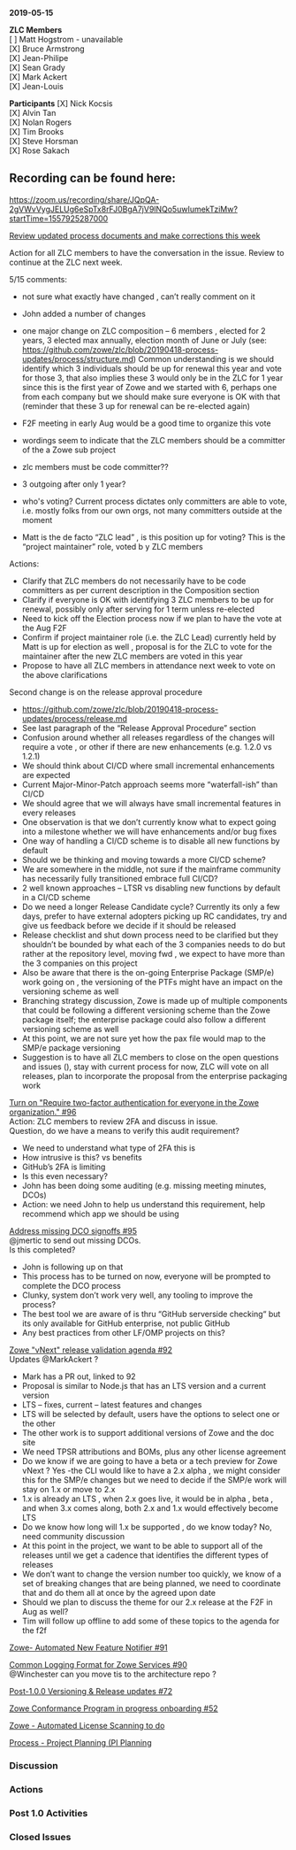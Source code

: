 __2019-05-15__

**ZLC Members**   
[ ] Matt Hogstrom  - unavailable   
[X] Bruce Armstrong   
[X] Jean-Philipe   
[X] Sean Grady   
[X] Mark Ackert   
[X] Jean-Louis

**Participants**
[X] Nick Kocsis   
[X] Alvin Tan   
[X] Nolan Rogers   
[X] Tim Brooks   
[X] Steve Horsman   
[X] Rose Sakach   
  
## Recording can be found here:  
https://zoom.us/recording/share/JQpQA-2gVWvVygJELUg6eSpTx8rFJ0BgA7jV9lNQo5uwIumekTziMw?startTime=1557925287000


[Review updated process documents and make corrections this week](https://github.com/zowe/zlc/tree/20190418-process-updates)

Action for all ZLC members to have the conversation in the issue.  Review to continue at the ZLC next week.

5/15 comments:
- not sure what exactly have changed , can’t really comment on it 
- John added a number of changes 
- one major change on ZLC composition – 6 members , elected for 2 years, 3 elected max annually, election month of June or July (see: https://github.com/zowe/zlc/blob/20190418-process-updates/process/structure.md)
Common understanding is we should identify which 3 individuals should be up for renewal this year and vote for those 3, that also implies these 3 would only be in the ZLC for 1 year since this is the first year of Zowe and we started with 6, perhaps one from each company but we should make sure everyone is OK with that (reminder that these 3 up for renewal can be re-elected again)
- F2F meeting in early Aug would be a good time to organize this vote
- wordings  seem to indicate that the ZLC members should be a committer of the a Zowe sub project

- zlc members must be code committer??
- 3 outgoing after only 1 year?
- who's voting? Current process dictates only committers are able to vote, i.e. mostly folks from our own orgs, not many committers outside at the moment
- Matt is the de facto “ZLC lead” , is this position up for voting?  This is the “project maintainer” role, voted b y ZLC members

Actions:
-	Clarify that ZLC members do not necessarily have to be code committers as per current description in the Composition section
-	Clarify if everyone is OK with identifying 3 ZLC members to be up for renewal, possibly only after serving for 1 term unless re-elected
-	Need to kick off the Election process now if we plan to have the vote at the Aug F2F
-	Confirm if project maintainer role (i.e. the ZLC Lead) currently held by Matt is up for election as well , proposal is for the ZLC to vote for the maintainer after the new ZLC members are voted in this year
-	Propose to have all ZLC members in attendance next week to vote on the above clarifications

Second change is on the release approval procedure
-	https://github.com/zowe/zlc/blob/20190418-process-updates/process/release.md
-	See last paragraph of the “Release Approval Procedure” section
-	Confusion around whether all releases regardless of the changes will require a vote , or other if there are new enhancements (e.g. 1.2.0 vs 1.2.1)
-	We should think about CI/CD where small incremental enhancements are expected
-	Current Major-Minor-Patch approach seems more “waterfall-ish” than CI/CD
-	We should agree that we will always have small incremental features in every releases
-	One observation is that we don’t currently know what to expect going into a milestone whether we will have enhancements and/or bug fixes 
-	One way of handling a CI/CD scheme is to disable all new functions by default
-	Should we be thinking and moving towards a more CI/CD scheme?
-	We are somewhere in the middle, not sure if the mainframe community has necessarily fully transitioned embrace full CI/CD?
-	2 well known approaches – LTSR vs disabling new functions by default in a CI/CD scheme
-	Do we need a longer Release Candidate cycle?  Currently its only a few days, prefer to have external adopters picking up RC candidates, try and give us feedback before we decide if it should be released 
-	Release checklist and shut down process need to be clarified but they shouldn’t be bounded by what each of the 3 companies needs to do but rather at the repository level, moving fwd , we expect to have more than the 3 companies on this project
-	Also be aware that there is the on-going Enterprise Package (SMP/e) work going on , the versioning of the PTFs might have an impact on the versioning scheme as well
-	Branching strategy discussion, Zowe is made up of multiple components that could be following a different versioning scheme than the Zowe package itself; the enterprise package could also follow a different versioning scheme as well
-	At this point, we are not sure yet how the pax file would map to the SMP/e package versioning
-	Suggestion is to have all ZLC members to close on the open questions and issues (), stay with current process for now, ZLC will vote on all releases, plan to incorporate the proposal from the enterprise packaging work

  
[Turn on "Require two-factor authentication for everyone in the Zowe organization." #96](https://github.com/zowe/zlc/issues/96)  
Action: ZLC members to review 2FA and discuss in issue.  
Question, do we have a means to verify this audit requirement?

-	We need to understand what type of 2FA this is
-	How intrusive is this?  vs benefits 
-	GitHub’s 2FA is limiting
-	Is this even necessary?
-	John has been doing some auditing (e.g. missing meeting minutes, DCOs)
-	Action: we need John to help us understand this requirement, help recommend which app we should be using 

  
[Address missing DCO signoffs #95](https://github.com/zowe/zlc/issues/95)  
@jmertic to send out missing DCOs.   
Is this completed?

-	John is following up on that
-	This process has to be turned on now, everyone will be prompted to complete the DCO process
-	Clunky, system don’t work very well, any tooling to improve the process?
-	The best tool we are aware of is thru “GitHub serverside checking“ but its only available for GitHub enterprise, not public GitHub
-	Any best practices from other LF/OMP projects on this?

  
[Zowe "vNext" release validation agenda #92](https://github.com/zowe/zlc/issues/92)  
Updates @MarkAckert ?  
  
-	Mark has a PR out, linked to 92
-	Proposal is similar to Node.js that has an LTS version and a current version
-	LTS – fixes, current – latest features and changes
-	LTS will be selected by default, users have the options to select one or the other
-	The other work is to support additional versions of Zowe and the doc site
-	We need TPSR attributions and BOMs, plus any other license agreement 
-	Do we know if we are going to have a beta or a tech preview for Zowe vNext ?  Yes -the CLI would like to have a 2.x alpha , we might consider this for the SMP/e changes but we need to decide if the SMP/e work will stay on 1.x or move to 2.x
-	1.x is already an LTS , when 2.x goes live, it would be in alpha , beta , and when 3.x comes along, both 2.x and 1.x would effectively become LTS
-	Do we know how long will 1.x be supported , do we know today?  No, need community discussion
-	At this point in the project, we want to be able to support all of the releases until we get a cadence that identifies the different types of releases 
-	We don’t want to change the version number too quickly, we know of a set of breaking changes that are being planned, we need to coordinate that and do them all at once by the agreed upon date
-	Should we plan to discuss the theme for our 2.x release at the F2F in Aug as well?
-	Tim will follow up offline to add some of these topics to the agenda for the f2f  
  
  
[Zowe- Automated New Feature Notifier #91](https://github.com/zowe/zlc/issues/91)  
  
[Common Logging Format for Zowe Services #90](https://github.com/zowe/zlc/issues/90)  
@Winchester can you move tis to the architecture repo ?

[Post-1.0.0 Versioning & Release updates #72](https://github.com/zowe/zlc/issues/72)
  
[Zowe Conformance Program in progress onboarding #52](https://github.com/zowe/zlc/issues/52)
  
[Zowe - Automated License Scanning to do](https://github.com/zowe/zlc/issues/42)  
  
[Process - Project Planning (PI Planning](https://github.com/zowe/zlc/issues/40)  

### Discussion


### Actions  

### Post 1.0 Activities  

### Closed Issues
